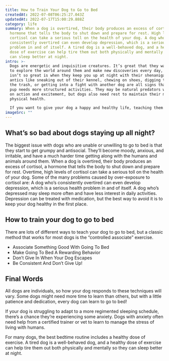 ```yaml
---
title: How to Train Your Dog to Go to Bed
createdAt: 2022-07-08T06:25:27.043Z
updatedAt: 2022-07-17T15:00:29.888Z
category: life
summary: When a dog is overtired, their body produces an excess of cortisol, a
  hormone that tells the body to shut down and prepare for rest. High levels of
  cortisol can take a serious toll on the health of your dog. A dog who’s
  consistently overtired can even develop depression, which is a serious health
  problem in and of itself. A tired dog is a well-behaved dog, and a healthy
  dose of exercise can help tire them out both physically and mentally so they
  can sleep better at night.
intro: >-
  Dogs are energetic and inquisitive creatures. It’s great that they want
  to explore the world around them and make new discoveries every day, but what
  isn’t so great is when they keep you up at night with their shenanigans. Doggy
  antics like sneaking out of their kennel, chewing on shoes, digging through
  the trash, or getting into a fight with another dog are all signs that your
  pup needs more structured activities. They may be natural predators who thrive
  on action and excitement, but dogs also need rest to maintain their mental and
  physical health. 

  If you want to give your dog a happy and healthy life, teaching them to go to bed is an excellent first step. All dogs have instincts which tell them when it’s time to rest and regenerate energy for another day out in the wild. But domesticated dogs have lost some of these instincts as a result of living in human company. Fortunately, training your dog to go to bed is fairly easy with some dedication from you!
imageSrc: ""
---
```


## What’s so bad about dogs staying up all night?

The biggest issue with dogs who are unable or unwilling to go to bed is that they start to get grumpy and antisocial. They’ll become moody, anxious, and irritable, and have a much harder time getting along with the humans and animals around them.
When a dog is overtired, their body produces an excess of cortisol, a hormone that tells the body to shut down and prepare for rest. Overtime, high levels of cortisol can take a serious toll on the health of your dog. Some of the many problems caused by over-exposure to cortisol are:
A dog who’s consistently overtired can even develop depression, which is a serious health problem in and of itself. A dog who’s depressed may sleep more often and have less interest in daily activities. Depression can be treated with medication, but the best way to avoid it is to keep your dog healthy in the first place.

## How to train your dog to go to bed

There are lots of different ways to teach your dog to go to bed, but a classic method that works for most dogs is the “controlled associate” exercise.

- Associate Something Good With Going To Bed
- Make Going To Bed A Rewarding Behavior
- Don’t Give In When Your Dog Escapes
- Be Consistent And Don’t Give Up!

## Final Words

All dogs are individuals, so how your dog responds to these techniques will vary. Some dogs might need more time to learn than others, but with a little patience and dedication, every dog can learn to go to bed!

If your dog is struggling to adapt to a more regimented sleeping schedule, there’s a chance they’re experiencing some anxiety. Dogs with anxiety often need help from a certified trainer or vet to learn to manage the stress of living with humans.

For many dogs, the best bedtime routine includes a healthy dose of exercise. A tired dog is a well-behaved dog, and a healthy dose of exercise can help tire them out both physically and mentally so they can sleep better at night.
